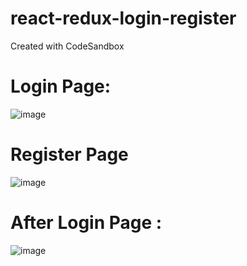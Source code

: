 # react-redux-login-register
Created with CodeSandbox

# Login Page:

![image](https://user-images.githubusercontent.com/67915582/90953841-a0a5db80-e48c-11ea-8a7d-1826cdc884c2.png)

# Register Page

![image](https://user-images.githubusercontent.com/67915582/90953845-b6b39c00-e48c-11ea-8cce-5e47697ad55e.png)

# After Login Page :

![image](https://user-images.githubusercontent.com/67915582/90953903-0d20da80-e48d-11ea-8ac1-cc977b9e0bb3.png)

